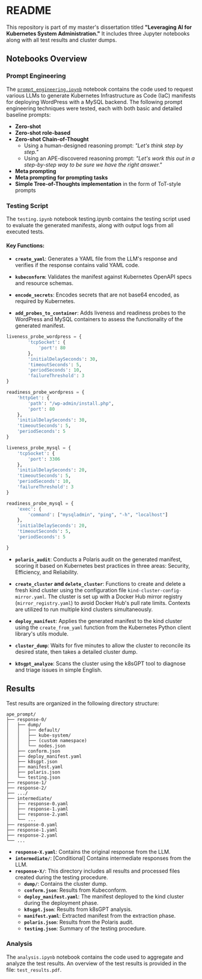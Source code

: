 # README

This repository is part of my master's dissertation titled **"Leveraging AI for Kubernetes System Administration."** It includes three Jupyter notebooks along with all test results and cluster dumps.

## Notebooks Overview

### Prompt Engineering

The [`prompt_engineering.ipynb`](prompt_engineering.ipynb) notebook contains the code used to request various LLMs to generate Kubernetes Infrastructure as Code (IaC) manifests for deploying WordPress with a MySQL backend. The following prompt engineering techniques were tested, each with both basic and detailed baseline prompts:

- **Zero-shot**
- **Zero-shot role-based**
- **Zero-shot Chain-of-Thought**
  - Using a human-designed reasoning prompt: *"Let's think step by step."*
  - Using an APE-discovered reasoning prompt: *"Let's work this out in a step-by-step way to be sure we have the right answer."*
- **Meta prompting**
- **Meta prompting for prompting tasks**
- **Simple Tree-of-Thoughts implementation** in the form of ToT-style prompts

### Testing Script

The `testing.ipynb` notebook testing.ipynb contains the testing script used to evaluate the generated manifests, along with output logs from all executed tests. 

#### Key Functions:

- **`create_yaml`**: Generates a YAML file from the LLM's response and verifies if the response contains valid YAML code.

- **`kubeconform`**: Validates the manifest against Kubernetes OpenAPI specs and resource schemas.

- **`encode_secrets`**: Encodes secrets that are not base64 encoded, as required by Kubernetes.

- **`add_probes_to_container`**: Adds liveness and readiness probes to the WordPress and MySQL containers to assess the functionality of the generated manifest.

```python
liveness_probe_wordpress = {
	    'tcpSocket': {
	        'port': 80
	    },
	    'initialDelaySeconds': 30,
	    'timeoutSeconds': 5,
	    'periodSeconds': 10,
	    'failureThreshold': 3
}

readiness_probe_wordpress = {
    'httpGet': {
        'path': "/wp-admin/install.php",
        'port': 80
    },
    'initialDelaySeconds': 30,
    'timeoutSeconds': 5,
    'periodSeconds': 5
}

liveness_probe_mysql = {
    'tcpSocket': {
        'port': 3306
    },
    'initialDelaySeconds': 20,
    'timeoutSeconds': 5,
    'periodSeconds': 10,
    'failureThreshold': 3
}

readiness_probe_mysql = {
    'exec': {
        'command': ["mysqladmin", "ping", "-h", "localhost"]
    },
    'initialDelaySeconds': 20,
    'timeoutSeconds': 5,
    'periodSeconds': 5

}
```

- **`polaris_audit`**: Conducts a Polaris audit on the generated manifest, scoring it based on Kubernetes best practices in three areas: Security, Efficiency, and Reliability.

- **`create_cluster` and `delete_cluster`**: Functions to create and delete a fresh kind cluster using the configuration file `kind-cluster-config-mirror.yaml`. The cluster is set up with a Docker Hub mirror registry (`mirror_registry.yaml`) to avoid Docker Hub's pull rate limits. Contexts are utilized to run multiple kind clusters simultaneously.

- **`deploy_manifest`**: Applies the generated manifest to the kind cluster using the `create_from_yaml` function from the Kubernetes Python client library's utils module.

- **`cluster_dump`**: Waits for five minutes to allow the cluster to reconcile its desired state, then takes a detailed cluster dump.

- **`k8sgpt_analyze`**: Scans the cluster using the k8sGPT tool to diagnose and triage issues in simple English.

## Results

Test results are organized in the following directory structure:

```
ape_prompt/
├── response-0/
│   ├── dump/
│   │   ├── default/
│   │   ├── kube-system/
│   │   ├── (custom namespace)
│   │   └── nodes.json
│   ├── conform.json
│   ├── deploy_manifest.yaml
│   ├── k8sgpt.json
│   ├── manifest.yaml
│   ├── polaris.json
│   └── testing.json
├── response-1/
├── response-2/
├── .../
├── intermediate/
│   ├── response-0.yaml
│   ├── response-1.yaml
│   ├── response-2.yaml
│   └── ...
├── response-0.yaml
├── response-1.yaml
├── response-2.yaml
└── ...
```

- **`response-X.yaml`**: Contains the original response from the LLM.
- **`intermediate/`**: [Conditional] Contains intermediate responses from the LLM.
- **`response-X/`**: This directory includes all results and processed files created during the testing procedure.
  - **`dump/`**: Contains the cluster dump.
  - **`conform.json`**: Results from Kubeconform.
  - **`deploy_manifest.yaml`**: The manifest deployed to the kind cluster during the deployment phase.
  - **`k8sgpt.json`**: Results from k8sGPT analysis.
  - **`manifest.yaml`**: Extracted manifest from the extraction phase.
  - **`polaris.json`**: Results from the Polaris audit.
  - **`testing.json`**: Summary of the testing procedure.

### Analysis
The `analysis.ipynb` notebook contains the code used to aggregate and analyze the test results. An overview of the test results is provided in the file: `test_results.pdf`.
